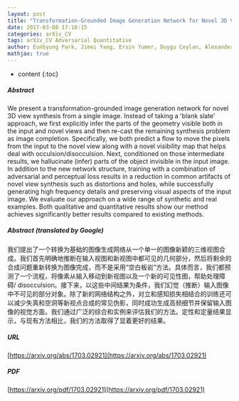 ```yaml
---
layout: post
title: "Transformation-Grounded Image Generation Network for Novel 3D View Synthesis"
date: 2017-03-08 17:16:15
categories: arXiv_CV
tags: arXiv_CV Adversarial Quantitative
author: Eunbyung Park, Jimei Yang, Ersin Yumer, Duygu Ceylan, Alexander C. Berg
mathjax: true
---
```


* content
{:toc}

##### Abstract
We present a transformation-grounded image generation network for novel 3D view synthesis from a single image. Instead of taking a 'blank slate' approach, we first explicitly infer the parts of the geometry visible both in the input and novel views and then re-cast the remaining synthesis problem as image completion. Specifically, we both predict a flow to move the pixels from the input to the novel view along with a novel visibility map that helps deal with occulsion/disocculsion. Next, conditioned on those intermediate results, we hallucinate (infer) parts of the object invisible in the input image. In addition to the new network structure, training with a combination of adversarial and perceptual loss results in a reduction in common artifacts of novel view synthesis such as distortions and holes, while successfully generating high frequency details and preserving visual aspects of the input image. We evaluate our approach on a wide range of synthetic and real examples. Both qualitative and quantitative results show our method achieves significantly better results compared to existing methods.

##### Abstract (translated by Google)
我们提出了一个转换为基础的图像生成网络从一个单一的图像新颖的三维视图合成。我们首先明确地推断在输入视图和新视图中都可见的几何部分，然后将剩余的合成问题重新转换为图像完成，而不是采用“空白板岩”方法。具体而言，我们都预测了一个流程，将像素从输入移动到新视图以及一个新的可见性图，帮助处理障碍/ disocculsion。接下来，以这些中间结果为条件，我们幻觉（推断）输入图像中不可见的部分对象。除了新的网络结构之外，对立和感知损失相结合的训练还可以减少失真和空洞等新视点合成的常见伪影，同时成功生成高频细节并保留输入图像的视觉方面。我们通过广泛的综合和实例来评估我们的方法。定性和定量结果显示，与现有方法相比，我们的方法取得了显着更好的结果。

##### URL
[https://arxiv.org/abs/1703.02921](https://arxiv.org/abs/1703.02921)

##### PDF
[https://arxiv.org/pdf/1703.02921](https://arxiv.org/pdf/1703.02921)

